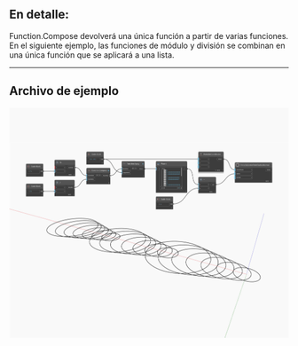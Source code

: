 ## En detalle:
Function.Compose devolverá una única función a partir de varias funciones. En el siguiente ejemplo, las funciones de módulo y división se combinan en una única función que se aplicará a una lista.
___
## Archivo de ejemplo

![Function Compose](./CoreNodeModels.HigherOrder.ComposeFunctions_img.jpg)

